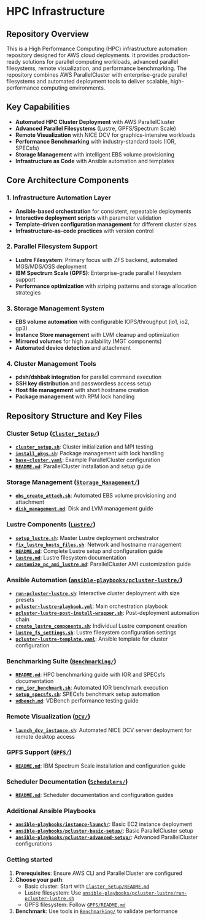 # HPC Infrastructure

## Repository Overview

This is a High Performance Computing (HPC) infrastructure automation repository designed for AWS cloud deployments. It provides production-ready solutions for parallel computing workloads, advanced parallel filesystems, remote visualization, and performance benchmarking. The repository combines AWS ParallelCluster with enterprise-grade parallel filesystems and automated deployment tools to deliver scalable, high-performance computing environments.

## Key Capabilities

- **Automated HPC Cluster Deployment** with AWS ParallelCluster
- **Advanced Parallel Filesystems** (Lustre, GPFS/Spectrum Scale)
- **Remote Visualization** with NICE DCV for graphics-intensive workloads
- **Performance Benchmarking** with industry-standard tools (IOR, SPECsfs)
- **Storage Management** with intelligent EBS volume provisioning
- **Infrastructure as Code** with Ansible automation and templates

## Core Architecture Components

### 1. **Infrastructure Automation Layer**
- **Ansible-based orchestration** for consistent, repeatable deployments
- **Interactive deployment scripts** with parameter validation
- **Template-driven configuration management** for different cluster sizes
- **Infrastructure-as-code practices** with version control

### 2. **Parallel Filesystem Support**
- **Lustre Filesystem**: Primary focus with ZFS backend, automated MGS/MDS/OSS deployment
- **IBM Spectrum Scale (GPFS)**: Enterprise-grade parallel filesystem support
- **Performance optimization** with striping patterns and storage allocation strategies

### 3. **Storage Management System**
- **EBS volume automation** with configurable IOPS/throughput (io1, io2, gp3)
- **Instance Store management** with LVM cleanup and optimization
- **Mirrored volumes** for high availability (MGT components)
- **Automated device detection** and attachment

### 4. **Cluster Management Tools**
- **pdsh/dshbak integration** for parallel command execution
- **SSH key distribution** and passwordless access setup
- **Host file management** with short hostname creation
- **Package management** with RPM lock handling

## Repository Structure and Key Files

### Cluster Setup ([`Cluster_Setup/`](Cluster_Setup/))
- **[`cluster_setup.sh`](Cluster_Setup/cluster_setup.sh)**: Cluster initialization and MPI testing
- **[`install_pkgs.sh`](Cluster_Setup/install_pkgs.sh)**: Package management with lock handling
- **[`base-cluster.yaml`](Cluster_Setup/base-cluster.yaml)**: Example ParallelCluster configuration
- **[`README.md`](Cluster_Setup/README.md)**: ParallelCluster installation and setup guide

### Storage Management ([`Storage_Management/`](Storage_Management/))
- **[`ebs_create_attach.sh`](Storage_Management/ebs_create_attach.sh)**: Automated EBS volume provisioning and attachment
- **[`disk_management.md`](Storage_Management/disk_management.md)**: Disk and LVM management guide

### Lustre Components ([`Lustre/`](Lustre/))
- **[`setup_lustre.sh`](Lustre/setup_lustre.sh)**: Master Lustre deployment orchestrator
- **[`fix_lustre_hosts_files.sh`](Lustre/fix_lustre_hosts_files.sh)**: Network and hostname management
- **[`README.md`](Lustre/README.md)**: Complete Lustre setup and configuration guide
- **[`lustre.md`](Lustre/lustre.md)**: Lustre filesystem documentation
- **[`customize_pc_ami_lustre.md`](Lustre/customize_pc_ami_lustre.md)**: ParallelCluster AMI customization guide

### Ansible Automation ([`ansible-playbooks/pcluster-lustre/`](ansible-playbooks/pcluster-lustre/))
- **[`run-pcluster-lustre.sh`](ansible-playbooks/pcluster-lustre/run-pcluster-lustre.sh)**: Interactive cluster deployment with size presets
- **[`pcluster-lustre-playbook.yml`](ansible-playbooks/pcluster-lustre/pcluster-lustre-playbook.yml)**: Main orchestration playbook
- **[`pcluster-lustre-post-install-wrapper.sh`](ansible-playbooks/pcluster-lustre/pcluster-lustre-post-install-wrapper.sh)**: Post-deployment automation chain
- **[`create_lustre_components.sh`](ansible-playbooks/pcluster-lustre/create_lustre_components.sh)**: Individual Lustre component creation
- **[`lustre_fs_settings.sh`](ansible-playbooks/pcluster-lustre/lustre_fs_settings.sh)**: Lustre filesystem configuration settings
- **[`pcluster-lustre-template.yaml`](ansible-playbooks/pcluster-lustre/pcluster-lustre-template.yaml)**: Ansible template for cluster configuration

### Benchmarking Suite ([`Benchmarking/`](Benchmarking/))
- **[`README.md`](Benchmarking/README.md)**: HPC benchmarking guide with IOR and SPECsfs documentation
- **[`run_ior_benchmark.sh`](Benchmarking/run_ior_benchmark.sh)**: Automated IOR benchmark execution
- **[`setup_specsfs.sh`](Benchmarking/setup_specsfs.sh)**: SPECsfs benchmark setup automation
- **[`vdbench.md`](Benchmarking/vdbench.md)**: VDBench performance testing guide

### Remote Visualization ([`DCV/`](DCV/))
- **[`launch_dcv_instance.sh`](DCV/launch_dcv_instance.sh)**: Automated NICE DCV server deployment for remote desktop access

### GPFS Support ([`GPFS/`](GPFS/))
- **[`README.md`](GPFS/README.md)**: IBM Spectrum Scale installation and configuration guide

### Scheduler Documentation ([`Schedulers/`](Schedulers/))
- **[`README.md`](Schedulers/README.md)**: Scheduler documentation and configuration guides

### Additional Ansible Playbooks
- **[`ansible-playbooks/instance-launch/`](ansible-playbooks/instance-launch/)**: Basic EC2 instance deployment
- **[`ansible-playbooks/pcluster-basic-setup/`](ansible-playbooks/pcluster-basic-setup/)**: Basic ParallelCluster setup
- **[`ansible-playbooks/pcluster-advanced-setup/`](ansible-playbooks/pcluster-advanced-setup/)**: Advanced ParallelCluster configurations


### Getting started 

1. **Prerequisites**: Ensure AWS CLI and ParallelCluster are configured
2. **Choose your path**: 
   - Basic cluster: Start with [`Cluster_Setup/README.md`](Cluster_Setup/README.md)
   - Lustre filesystem: Use [`ansible-playbooks/pcluster-lustre/run-pcluster-lustre.sh`](ansible-playbooks/pcluster-lustre/run-pcluster-lustre.sh)
   - GPFS filesystem: Follow [`GPFS/README.md`](GPFS/README.md)
3. **Benchmark**: Use tools in [`Benchmarking/`](Benchmarking/) to validate performance
